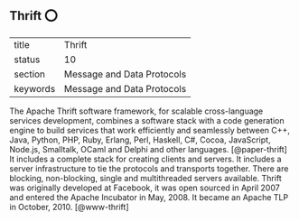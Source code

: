 ## Thrift :o:


|          |                            |
| -------- | -------------------------- |
| title    | Thrift                     | 
| status   | 10                         |
| section  | Message and Data Protocols |
| keywords | Message and Data Protocols |



The Apache Thrift software framework, for scalable cross-language
services development, combines a software stack with a code generation
engine to build services that work efficiently and seamlessly between
C++, Java, Python, PHP, Ruby, Erlang, Perl, Haskell, C\#, Cocoa,
JavaScript, Node.js, Smalltalk, OCaml and Delphi and other
languages. [@paper-thrift] It includes a complete stack for
creating clients and servers. It includes a server infrastructure to
tie the protocols and transports together. There are blocking,
non-blocking, single and multithreaded servers available.  Thrift was
originally developed at Facebook, it was open sourced in April 2007
and entered the Apache Incubator in May, 2008. It became an Apache TLP
in October, 2010. [@www-thrift]
     
